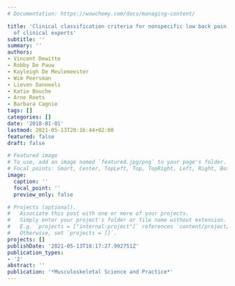 ```yaml
---
# Documentation: https://wowchemy.com/docs/managing-content/

title: 'Clinical classification criteria for nonspecific low back pain: A Delphi-survey
  of clinical experts'
subtitle: ''
summary: ''
authors:
- Vincent Dewitte
- Robby De Pauw
- Kayleigh De Meulemeester
- Wim Peersman
- Lieven Danneels
- Katie Bouche
- Arne Roets
- Barbara Cagnie
tags: []
categories: []
date: '2018-01-01'
lastmod: 2021-05-13T20:16:44+02:00
featured: false
draft: false

# Featured image
# To use, add an image named `featured.jpg/png` to your page's folder.
# Focal points: Smart, Center, TopLeft, Top, TopRight, Left, Right, BottomLeft, Bottom, BottomRight.
image:
  caption: ''
  focal_point: ''
  preview_only: false

# Projects (optional).
#   Associate this post with one or more of your projects.
#   Simply enter your project's folder or file name without extension.
#   E.g. `projects = ["internal-project"]` references `content/project/deep-learning/index.md`.
#   Otherwise, set `projects = []`.
projects: []
publishDate: '2021-05-13T18:17:27.992751Z'
publication_types:
- '2'
abstract: ''
publication: '*Musculoskeletal Science and Practice*'
---
```

